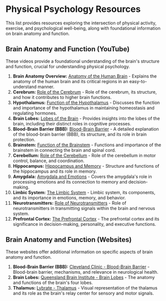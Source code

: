 # Physical Psychology Resources

This list provides resources exploring the intersection of physical activity, exercise, and psychological well-being, along with foundational information on brain anatomy and function.

## Brain Anatomy and Function (YouTube)

These videos provide a foundational understanding of the brain's structure and function, crucial for understanding physical psychology.

1.  **Brain Anatomy Overview:** [Anatomy of the Human Brain](https://www.youtube.com/watch?v=jZD_--i9vBM) - Explains the anatomy of the human brain and its critical regions in an easy-to-understand manner.
2.  **Cerebrum:** [Role of the Cerebrum](https://youtu.be/0S0jKbh6R1I) - Role of the cerebrum, its structure, and how it contributes to higher brain functions.
3.  **Hypothalamus:** [Function of the Hypothalamus](https://youtu.be/73k0k8qXAow?feature=shared) - Discusses the function and importance of the hypothalamus in maintaining homeostasis and regulating hormones.
4.  **Brain Lobes:** [Lobes of the Brain](https://www.youtube.com/watch?v=XFxFbnuurFM) - Provides insights into the lobes of the brain, including their distinct roles in cognitive processes.
5.  **Blood-Brain Barrier (BBB):** [Blood-Brain Barrier](https://www.youtube.com/watch?v=o4JbIotpras) - A detailed explanation of the blood-brain barrier (BBB), its structure, and its role in brain protection.
6.  **Brainstem:** [Function of the Brainstem](https://www.youtube.com/watch?v=XSMPB7y41E8) - Functions and importance of the brainstem in connecting the brain and spinal cord.
7.  **Cerebellum:** [Role of the Cerebellum](https://www.youtube.com/watch?v=uIFNdzKEN5g) - Role of the cerebellum in motor control, balance, and coordination.
8.  **Hippocampus:** [Hippocampus and Memory](https://www.youtube.com/watch?v=nGrRf1wD320) - Structure and functions of the hippocampus and its role in memory.
9.  **Amygdala:** [Amygdala and Emotions](https://www.youtube.com/watch?v=1s_5T5VgV_U&t=235s) - Covers the amygdala's role in processing emotions and its connection to memory and decision-making.
10. **Limbic System:** [The Limbic System](https://www.youtube.com/watch?v=4W-HPHRvb4o) - Limbic system, its components, and its importance in emotions, memory, and behavior.
11. **Neurotransmitters:** [Role of Neurotransmitters](https://www.youtube.com/watch?v=EWuS8DXc1l0) - Role of neurotransmitters in transmitting signals within the brain and nervous system.
12. **Prefrontal Cortex:** [The Prefrontal Cortex](https://www.youtube.com/watch?v=ILDy6kYU-xQ) - The prefrontal cortex and its significance in decision-making, personality, and executive functions.

## Brain Anatomy and Function (Websites)

These websites offer additional information on specific aspects of brain anatomy and function.

1.  **Blood-Brain Barrier (BBB):** [Cleveland Clinic - Blood-Brain Barrier](https://my.clevelandclinic.org/health/body/24931-blood-brain-barrier-bbb) - Blood-brain barrier, mechanisms, and relevance in neurological health.
2.  **Brain Lobes:** [Queensland Brain Institute - Brain Lobes](https://qbi.uq.edu.au/brain/brain-anatomy/lobes-brain) - The anatomy and functions of the brain's four lobes.
3.  **Thalamus:** [Lybrate - Thalamus](https://www.lybrate.com/topic/thalamus-image) - Visual representation of the thalamus and its role as the brain's relay center for sensory and motor signals.
